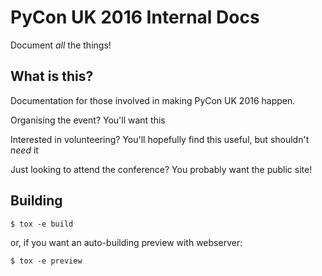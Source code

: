 # PyCon UK 2016 Internal Docs

Document _all_ the things!


## What is this?

Documentation for those involved in making PyCon UK 2016 happen.

Organising the event? You'll want this

Interested in volunteering? You'll hopefully find this useful, but shouldn't _need_ it

Just looking to attend the conference? You probably want the public site!


## Building

```
$ tox -e build
```

or, if you want an auto-building preview with webserver:

```
$ tox -e preview
```
